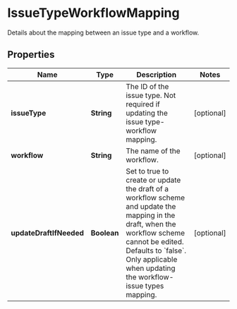

# IssueTypeWorkflowMapping

Details about the mapping between an issue type and a workflow.
## Properties

Name | Type | Description | Notes
------------ | ------------- | ------------- | -------------
**issueType** | **String** | The ID of the issue type. Not required if updating the issue type-workflow mapping. |  [optional]
**workflow** | **String** | The name of the workflow. |  [optional]
**updateDraftIfNeeded** | **Boolean** | Set to true to create or update the draft of a workflow scheme and update the mapping in the draft, when the workflow scheme cannot be edited. Defaults to &#x60;false&#x60;. Only applicable when updating the workflow-issue types mapping. |  [optional]



